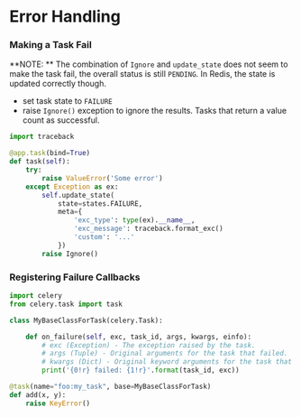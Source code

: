 # Error Handling



### Making a Task Fail

**NOTE: ** The combination of `Ignore` and `update_state` does not seem to make the task fail, the overall status is still `PENDING`. In Redis, the state is updated correctly though.



- set task state to `FAILURE`
- raise `Ignore()` exception to ignore the results. Tasks that return a value count as successful.

```python
import traceback

@app.task(bind=True)
def task(self):
    try:
        raise ValueError('Some error')
    except Exception as ex:
        self.update_state(
            state=states.FAILURE,
            meta={
                'exc_type': type(ex).__name__,
                'exc_message': traceback.format_exc()
                'custom': '...'
            })
        raise Ignore()

```

### Registering Failure Callbacks

```python
import celery
from celery.task import task

class MyBaseClassForTask(celery.Task):

    def on_failure(self, exc, task_id, args, kwargs, einfo):
        # exc (Exception) - The exception raised by the task.
        # args (Tuple) - Original arguments for the task that failed.
        # kwargs (Dict) - Original keyword arguments for the task that failed.
        print('{0!r} failed: {1!r}'.format(task_id, exc))

@task(name="foo:my_task", base=MyBaseClassForTask)
def add(x, y):
    raise KeyError()
```



